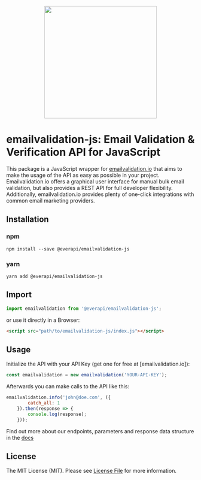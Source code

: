 <p align="center">
<img src="https://app.emailvalidation.io/img/logo/emailvalidation.png" width="300"/>
</p>

# emailvalidation-js: Email Validation & Verification API for JavaScript

This package is a JavaScript wrapper for [emailvalidation.io](https://emailvalidation.io) that aims to make the usage of the API as easy as possible in your project.
Emailvalidation.io offers a graphical user interface for manual bulk email validation, but also provides a REST API for full developer flexibility.
Additionally, emailvalidation.io provides plenty of one-click integrations with common email marketing providers.

## Installation

### npm
```shell
npm install --save @everapi/emailvalidation-js
```
### yarn
```shell
yarn add @everapi/emailvalidation-js
```

## Import

```js
import emailvalidation from '@everapi/emailvalidation-js';
```

or use it directly in a Browser:

```html
<script src="path/to/emailvalidation-js/index.js"></script>
```

## Usage

Initialize the API with your API Key (get one for free at [emailvalidation.io]):

```js
const emailvalidation = new emailvalidation('YOUR-API-KEY');
```

Afterwards you can make calls to the API like this:

```js
emailvalidation.info('john@doe.com', ({
        catch_all: 1
    }).then(response => {
        console.log(response);
    }));
```

Find out more about our endpoints, parameters and response data structure in the [docs]

## License

The MIT License (MIT). Please see [License File](LICENSE.md) for more information.

[docs]: https://emailvalidation.io/docs
[emailvalidation.com]: https://emailvalidation.com
